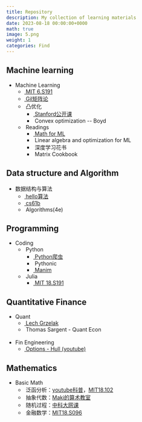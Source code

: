 ```yaml
---
title: Repository
description: My collection of learning materials
date: 2023-08-18 00:00:00+0000
math: true
image: 5.png
weight: 1
categories: Find
---
```


<link rel="stylesheet" href="/scss/custom.scss">

## Machine learning

<ul class="terminal-tree">
  <li>Machine Learning
    <ul>
      <li><a href="http://introtodeeplearning.com/">&nbspMIT 6.S191</a></li>
      <li><a href="https://ocw.mit.edu/courses/18-065-matrix-methods-in-data-analysis-signal-processing-and-machine-learning-spring-2018/">&nbspGil矩阵论</a></li>
      <li>&nbsp凸优化
        <ul>
          <li><a href="https://www.bilibili.com/video/BV1Pg4y187Ed/?spm_id_from=333.337.search-card.all.click">&nbspStanford公开课</a></li>
          <li>&nbspConvex optimization -- Boyd</li>
        </ul>
      </li>
      <li>&nbspReadings
        <ul>
          <li><a href="/assets/download/mml-book.pdf">&nbspMath for ML</a></li>
          <li>&nbspLinear algebra and optimization for ML</li>
          <li>&nbsp深度学习花书</li>
          <li>&nbspMatrix Cookbook</li>
        </ul>
      </li>
    </ul>
  </li>
</ul>

## Data structure and Algorithm

<ul class="terminal-tree">
  <li>数据结构与算法
    <ul>
      <li><a href="https://www.hello-algo.com/">&nbsphello算法</a></li>
      <li><a href="https://sp18.datastructur.es/">&nbspcs61b</a></li>
      <li>&nbspAlgorithms(4e) </li>
    </ul>
  </li>
</ul>

## Programming

<ul class="terminal-tree">
  <li>Coding
    <ul>
      <li>&nbspPython
        <ul>
          <li><a href="https://www.bilibili.com/video/BV1ha4y1H7sx">&nbspPython爬虫</a></li>
          <li>&nbspPythonic</li>
          <li><a href="/https://www.devtaoism.com/">&nbspManim</a></li>
        </ul>
      </li>
      <li>&nbspJulia
        <ul>
          <li><a href="https://computationalthinking.mit.edu/Spring21/">&nbspMIT 18.S191</a></li>
        </ul>
      </li>
    </ul>
  </li>
</ul>

## Quantitative Finance

<ul class="terminal-tree">
  <li>Quant
    <ul>
      <li><a href="https://github.com/LechGrzelak/Computational-Finance-Course">&nbspLech Grzelak</a></li>
      <li>&nbspThomas Sargent - Quant Econ</li>
    </ul>
  </li>
  <br>
  <li>Fin Engineering
    <ul>
      <li><a href="https://www.youtube.com/playlist?list=PLM9WI-4yn8BIROK_B1HCsdAlFGvAMdSJr">&nbspOptions - Hull (youtube)</a></li>
    </ul>
</ul>

## Mathematics

<ul class="terminal-tree">
  <li>Basic Math
    <ul>
      <li>&nbsp泛函分析：<a href="https://www.youtube.com/watch?v=yDdxFBcvSGw&list=PLBh2i93oe2qsGKDOsuVVw-OCAfprrnGfr">youtube科普</a>，<a href="https://ocw.mit.edu/courses/18-102-introduction-to-functional-analysis-spring-2021/">MIT18.102</a></li>
      <li>&nbsp抽象代数：<a href="https://www.bilibili.com/video/BV1C7411Z7xh?p=1">Maki的算术教室</a></li>
      <li>&nbsp随机过程：<a href="https://ocw.mit.edu/courses/res-6-012-introduction-to-probability-spring-2018/pages/part-iii-random-processes/">中科大网课</a></li>
      <li>&nbsp金融数学：<a href="https://ocw.mit.edu/courses/18-s096-topics-in-mathematics-with-applications-in-finance-fall-2013/">MIT18.S096</a></li>
    </ul>
  </li>
</ul>
